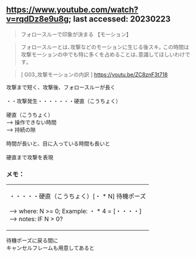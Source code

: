 ## https://www.youtube.com/watch?v=rqdDz8e9u8g; last accessed: 20230223

> フォロースルーで印象が決まる 【モーション】

> フォロースルーとは､攻撃などのモーションに生じる後スキ｡ この時間は攻撃モーションの中でも特に多くを占めることは､意識してほしいわけです｡

> [ G03_攻撃モーションの内訳 ] https://youtu.be/ZC8znF3t718


攻撃まで短く、攻撃後、フォロースルーが長く<br/>
<br/>
・・攻撃発生・・・・・・・硬直（こうちょく）<br/>
<br/>
硬直（こうちょく）<br/>
—> 操作できない時間<br/>
—> 持続の隙<br/>
<br/>
時間が長いと、目に入っている時間も長いと<br/>
<br/>
硬直まで攻撃を表現

### メモ：
<table>
  <tr><td>

・・・・・硬直（こうちょく）[・ * N] 待機ポーズ

—> where: N >= 0; Example: ・ * 4 = [・・・・]<br/>
—> notes: IF N > 0?

  </td></tr>
</table>
  
待機ポーズに戻る間に<br/>
キャンセルフレームも用意してあると

